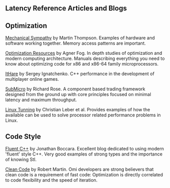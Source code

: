 ## Latency Reference Articles and Blogs

## Optimization

[Mechanical Sympathy](https://mechanical-sympathy.blogspot.com/) by Martin Thompson.  Examples of hardware and software working together.  Memory access patterns are important. 

[Optimization Resources](http://agner.org/optimize) by Agner Fog.  In depth studies of optimization and modern computing architecture. Manuals describing everything you need to know about optimizing code for x86 and x86-64 family microprocessors.

[ItHare](http://ithare.com/c-performance-common-wisdoms-and-common-wisdoms) by Sergey Ignatchenko. C++ performance in the development of multiplayer online games. 

[SubMicro](http://submicro.blogspot.co.uk/2015/04/intro.html) by Richard Rose.  A component based trading framework designed from the ground up with core principles focused on minimal latency and maximum throughput.

[Linux Tunning](https://access.redhat.com/documentation/en-us/red_hat_enterprise_linux/7/html/performance_tuning_guide/sect-red_hat_enterprise_linux-performance_tuning_guide-cpu-configuration_suggestions) by Christian Leber et al. Provides examples of how the available can be used to solve processor related performance problems in Linux.

## Code Style

[Fluent C++](http://www.fluentcpp.com/) by Jonathan Boccara. Excellent blog dedicated to using modern 'fluent' style C++.  Very good examples of strong types and the importance of knowing Stl.

[Clean Code](http://blog.cleancoder.com/) by Robert Martin. Omi developers are strong believers that clean code is a requirement of fast code: Optimization is directly correlated to code flexibility and the speed of iteration.

